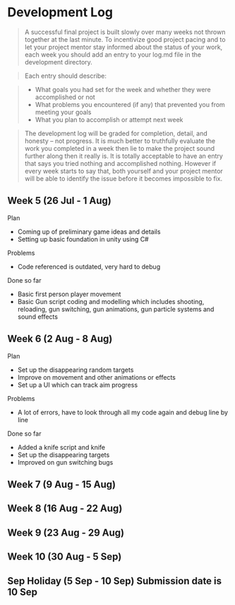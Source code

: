 # Development Log
> A successful final project is built slowly over many weeks not thrown together at the last minute. To incentivize good project pacing and to let your project mentor stay informed about the status of your work, each week you should add an entry to your log.md file in the development directory.

> Each entry should describe:

> - What goals you had set for the week and whether they were accomplished or not
> - What problems you encountered (if any) that prevented you from meeting your goals
> - What you plan to accomplish or attempt next week

> The development log will be graded for completion, detail, and honesty – not progress. It is much better to truthfully evaluate the work you completed in a week then lie to make the project sound further along then it really is. It is totally acceptable to have an entry that says you tried nothing and accomplished nothing. However if every week starts to say that, both yourself and your project mentor will be able to identify the issue before it becomes impossible to fix.

## Week 5 (26 Jul - 1 Aug)
Plan
- Coming up of preliminary game ideas and details
- Setting up basic foundation in unity using C#

Problems
- Code referenced is outdated, very hard to debug

Done so far
- Basic first person player movement
- Basic Gun script coding and modelling which includes shooting, reloading, gun switching, gun animations, gun particle systems and sound effects
## Week 6 (2 Aug - 8 Aug)
Plan
- Set up the disappearing random targets 
- Improve on movement and other animations or effects
- Set up a UI which can track aim progress

Problems
- A lot of errors, have to look through all my code again and debug line by line

Done so far
- Added a knife script and knife
- Set up the disappearing targets
- Improved on gun switching bugs
## Week 7 (9 Aug - 15 Aug)

## Week 8 (16 Aug - 22 Aug)

## Week 9 (23 Aug - 29 Aug)

## Week 10 (30 Aug - 5 Sep)

## Sep Holiday (5 Sep - 10 Sep) **Submission date is 10 Sep**
